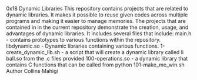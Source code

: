 0x18 Dynamic Libraries
This repository contains projects that are related to dynamic libraries. It makes it possible to reuse given
codes across multiple programs and making it easier to manage memories. The projects that are contained in 
in the current repository demonstrate the creation, usage, and advantages of dynamic libraries. It includes
several files that include:
main.h - contains prototypes to various functions within the repository. 
libdynamic.so - Dynamic libraries containing various functions. 
1-create_dynamic_lib.sh - a script that will create a dynamic library called li ball.so from the .c files provided
100-operations.so - a dynamic library that contains C functions that can be called from python
101-make_me_win.sh 
Author 
Collins Mahigi
